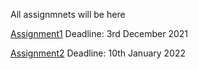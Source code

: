 All assignmnets will be here

[Assignment1](Assignment1.md)   Deadline: 3rd December 2021

[Assignment2](Assignment2.md)     Deadline: 10th January 2022
